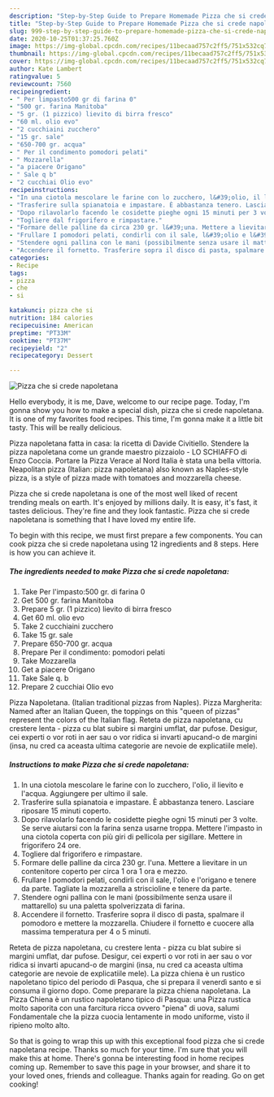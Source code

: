 ```yaml
---
description: "Step-by-Step Guide to Prepare Homemade Pizza che si crede napoletana"
title: "Step-by-Step Guide to Prepare Homemade Pizza che si crede napoletana"
slug: 999-step-by-step-guide-to-prepare-homemade-pizza-che-si-crede-napoletana
date: 2020-10-25T01:37:25.760Z
image: https://img-global.cpcdn.com/recipes/11becaad757c2ff5/751x532cq70/pizza-che-si-crede-napoletana-recipe-main-photo.jpg
thumbnail: https://img-global.cpcdn.com/recipes/11becaad757c2ff5/751x532cq70/pizza-che-si-crede-napoletana-recipe-main-photo.jpg
cover: https://img-global.cpcdn.com/recipes/11becaad757c2ff5/751x532cq70/pizza-che-si-crede-napoletana-recipe-main-photo.jpg
author: Kate Lambert
ratingvalue: 5
reviewcount: 7560
recipeingredient:
- " Per limpasto500 gr di farina 0"
- "500 gr. farina Manitoba"
- "5 gr. (1 pizzico) lievito di birra fresco"
- "60 ml. olio evo"
- "2 cucchiaini zucchero"
- "15 gr. sale"
- "650-700 gr. acqua"
- " Per il condimento pomodori pelati"
- " Mozzarella"
- "a piacere Origano"
- " Sale q b"
- "2 cucchiai Olio evo"
recipeinstructions:
- "In una ciotola mescolare le farine con lo zucchero, l&#39;olio, il lievito e l&#39;acqua. Aggiungere per ultimo il sale."
- "Trasferire sulla spianatoia e impastare. È abbastanza tenero. Lasciare riposare 15 minuti coperto."
- "Dopo rilavolarlo facendo le cosidette pieghe ogni 15 minuti per 3 volte. Se serve aiutarsi con la farina senza usarne troppa. Mettere l&#39;impasto in una ciotola coperta con più giri di pellicola per sigillare. Mettere in frigorifero 24 ore."
- "Togliere dal frigorifero e rimpastare."
- "Formare delle palline da circa 230 gr. l&#39;una. Mettere a lievitare in un contenitore coperto per circa 1 ora 1 ora e mezzo."
- "Frullare I pomodori pelati, condirli con il sale, l&#39;olio e l&#39;origano e tenere da parte. Tagliate la mozzarella a striscioline e tenere da parte."
- "Stendere ogni pallina con le mani (possibilmente senza usare il mattarello) su una paletta spolverizzata di farina."
- "Accendere il fornetto. Trasferire sopra il disco di pasta, spalmare il pomodoro e mettere la mozzarella. Chiudere il fornetto e cuocere alla massima temperatura per 4 o 5 minuti."
categories:
- Recipe
tags:
- pizza
- che
- si

katakunci: pizza che si 
nutrition: 184 calories
recipecuisine: American
preptime: "PT33M"
cooktime: "PT37M"
recipeyield: "2"
recipecategory: Dessert

---
```



![Pizza che si crede napoletana](https://img-global.cpcdn.com/recipes/11becaad757c2ff5/751x532cq70/pizza-che-si-crede-napoletana-recipe-main-photo.jpg)

Hello everybody, it is me, Dave, welcome to our recipe page. Today, I'm gonna show you how to make a special dish, pizza che si crede napoletana. It is one of my favorites food recipes. This time, I'm gonna make it a little bit tasty. This will be really delicious.

Pizza napoletana fatta in casa: la ricetta di Davide Civitiello. Stendere la pizza napoletana come un grande maestro pizzaiolo - LO SCHIAFFO di Enzo Coccia. Portare la Pizza Verace al Nord Italia è stata una bella vittoria. Neapolitan pizza (Italian: pizza napoletana) also known as Naples-style pizza, is a style of pizza made with tomatoes and mozzarella cheese.

Pizza che si crede napoletana is one of the most well liked of recent trending meals on earth. It's enjoyed by millions daily. It is easy, it's fast, it tastes delicious. They're fine and they look fantastic. Pizza che si crede napoletana is something that I have loved my entire life.


To begin with this recipe, we must first prepare a few components. You can cook pizza che si crede napoletana using 12 ingredients and 8 steps. Here is how you can achieve it.

<!--inarticleads1-->

##### The ingredients needed to make Pizza che si crede napoletana:

1. Take  Per l&#39;impasto:500 gr. di farina 0
1. Get 500 gr. farina Manitoba
1. Prepare 5 gr. (1 pizzico) lievito di birra fresco
1. Get 60 ml. olio evo
1. Take 2 cucchiaini zucchero
1. Take 15 gr. sale
1. Prepare 650-700 gr. acqua
1. Prepare  Per il condimento: pomodori pelati
1. Take  Mozzarella
1. Get a piacere Origano
1. Take  Sale q. b
1. Prepare 2 cucchiai Olio evo


Pizza Napoletana. (Italian traditional pizzas from Naples). Pizza Margherita: Named after an Italian Queen, the toppings on this &#34;queen of pizzas&#34; represent the colors of the Italian flag. Reteta de pizza napoletana, cu crestere lenta - pizza cu blat subire si margini umflat, dar pufose. Desigur, cei experti o vor roti in aer sau o vor ridica si invarti apucand-o de margini (insa, nu cred ca aceasta ultima categorie are nevoie de explicatiile mele). 

<!--inarticleads2-->

##### Instructions to make Pizza che si crede napoletana:

1. In una ciotola mescolare le farine con lo zucchero, l&#39;olio, il lievito e l&#39;acqua. Aggiungere per ultimo il sale.
1. Trasferire sulla spianatoia e impastare. È abbastanza tenero. Lasciare riposare 15 minuti coperto.
1. Dopo rilavolarlo facendo le cosidette pieghe ogni 15 minuti per 3 volte. Se serve aiutarsi con la farina senza usarne troppa. Mettere l&#39;impasto in una ciotola coperta con più giri di pellicola per sigillare. Mettere in frigorifero 24 ore.
1. Togliere dal frigorifero e rimpastare.
1. Formare delle palline da circa 230 gr. l&#39;una. Mettere a lievitare in un contenitore coperto per circa 1 ora 1 ora e mezzo.
1. Frullare I pomodori pelati, condirli con il sale, l&#39;olio e l&#39;origano e tenere da parte. Tagliate la mozzarella a striscioline e tenere da parte.
1. Stendere ogni pallina con le mani (possibilmente senza usare il mattarello) su una paletta spolverizzata di farina.
1. Accendere il fornetto. Trasferire sopra il disco di pasta, spalmare il pomodoro e mettere la mozzarella. Chiudere il fornetto e cuocere alla massima temperatura per 4 o 5 minuti.


Reteta de pizza napoletana, cu crestere lenta - pizza cu blat subire si margini umflat, dar pufose. Desigur, cei experti o vor roti in aer sau o vor ridica si invarti apucand-o de margini (insa, nu cred ca aceasta ultima categorie are nevoie de explicatiile mele). La pizza chiena è un rustico napoletano tipico del periodo di Pasqua, che si prepara il venerdì santo e si consuma il giorno dopo. Come preparare la pizza chiena napoletana. La Pizza Chiena è un rustico napoletano tipico di Pasqua: una Pizza rustica molto saporita con una farcitura ricca ovvero &#34;piena&#34; di uova, salumi Fondamentale che la pizza cuocia lentamente in modo uniforme, visto il ripieno molto alto. 

So that is going to wrap this up with this exceptional food pizza che si crede napoletana recipe. Thanks so much for your time. I'm sure that you will make this at home. There's gonna be interesting food in home recipes coming up. Remember to save this page in your browser, and share it to your loved ones, friends and colleague. Thanks again for reading. Go on get cooking!
